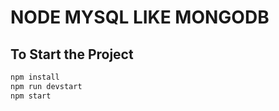 # NODE MYSQL LIKE MONGODB

## To Start the Project

```bash
npm install
npm run devstart 
npm start

```